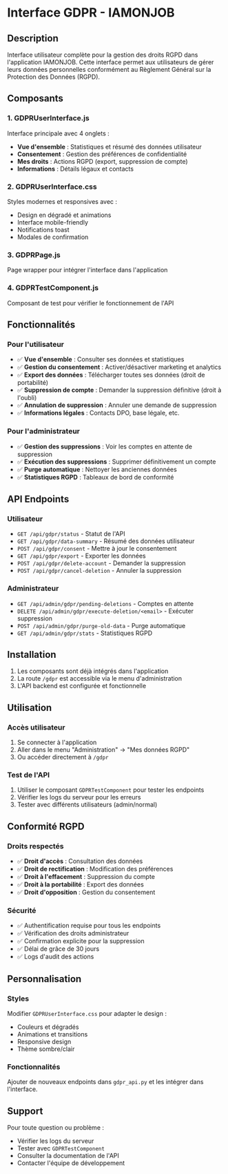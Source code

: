 # Interface GDPR - IAMONJOB

## Description

Interface utilisateur complète pour la gestion des droits RGPD dans l'application IAMONJOB. Cette interface permet aux utilisateurs de gérer leurs données personnelles conformément au Règlement Général sur la Protection des Données (RGPD).

## Composants

### 1. GDPRUserInterface.js
Interface principale avec 4 onglets :
- **Vue d'ensemble** : Statistiques et résumé des données utilisateur
- **Consentement** : Gestion des préférences de confidentialité
- **Mes droits** : Actions RGPD (export, suppression de compte)
- **Informations** : Détails légaux et contacts

### 2. GDPRUserInterface.css
Styles modernes et responsives avec :
- Design en dégradé et animations
- Interface mobile-friendly
- Notifications toast
- Modales de confirmation

### 3. GDPRPage.js
Page wrapper pour intégrer l'interface dans l'application

### 4. GDPRTestComponent.js
Composant de test pour vérifier le fonctionnement de l'API

## Fonctionnalités

### Pour l'utilisateur
- ✅ **Vue d'ensemble** : Consulter ses données et statistiques
- ✅ **Gestion du consentement** : Activer/désactiver marketing et analytics
- ✅ **Export des données** : Télécharger toutes ses données (droit de portabilité)
- ✅ **Suppression de compte** : Demander la suppression définitive (droit à l'oubli)
- ✅ **Annulation de suppression** : Annuler une demande de suppression
- ✅ **Informations légales** : Contacts DPO, base légale, etc.

### Pour l'administrateur
- ✅ **Gestion des suppressions** : Voir les comptes en attente de suppression
- ✅ **Exécution des suppressions** : Supprimer définitivement un compte
- ✅ **Purge automatique** : Nettoyer les anciennes données
- ✅ **Statistiques RGPD** : Tableaux de bord de conformité

## API Endpoints

### Utilisateur
- `GET /api/gdpr/status` - Statut de l'API
- `GET /api/gdpr/data-summary` - Résumé des données utilisateur
- `POST /api/gdpr/consent` - Mettre à jour le consentement
- `GET /api/gdpr/export` - Exporter les données
- `POST /api/gdpr/delete-account` - Demander la suppression
- `POST /api/gdpr/cancel-deletion` - Annuler la suppression

### Administrateur
- `GET /api/admin/gdpr/pending-deletions` - Comptes en attente
- `DELETE /api/admin/gdpr/execute-deletion/<email>` - Exécuter suppression
- `POST /api/admin/gdpr/purge-old-data` - Purge automatique
- `GET /api/admin/gdpr/stats` - Statistiques RGPD

## Installation

1. Les composants sont déjà intégrés dans l'application
2. La route `/gdpr` est accessible via le menu d'administration
3. L'API backend est configurée et fonctionnelle

## Utilisation

### Accès utilisateur
1. Se connecter à l'application
2. Aller dans le menu "Administration" → "Mes données RGPD"
3. Ou accéder directement à `/gdpr`

### Test de l'API
1. Utiliser le composant `GDPRTestComponent` pour tester les endpoints
2. Vérifier les logs du serveur pour les erreurs
3. Tester avec différents utilisateurs (admin/normal)

## Conformité RGPD

### Droits respectés
- ✅ **Droit d'accès** : Consultation des données
- ✅ **Droit de rectification** : Modification des préférences
- ✅ **Droit à l'effacement** : Suppression du compte
- ✅ **Droit à la portabilité** : Export des données
- ✅ **Droit d'opposition** : Gestion du consentement

### Sécurité
- ✅ Authentification requise pour tous les endpoints
- ✅ Vérification des droits administrateur
- ✅ Confirmation explicite pour la suppression
- ✅ Délai de grâce de 30 jours
- ✅ Logs d'audit des actions

## Personnalisation

### Styles
Modifier `GDPRUserInterface.css` pour adapter le design :
- Couleurs et dégradés
- Animations et transitions
- Responsive design
- Thème sombre/clair

### Fonctionnalités
Ajouter de nouveaux endpoints dans `gdpr_api.py` et les intégrer dans l'interface.

## Support

Pour toute question ou problème :
- Vérifier les logs du serveur
- Tester avec `GDPRTestComponent`
- Consulter la documentation de l'API
- Contacter l'équipe de développement
